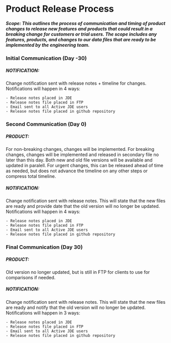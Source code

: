 # Product Release Process

##### Scope:  This outlines the process of communication and timing of product changes to release new features and products that could result in a breaking change for customers or trial users.  The scope includes any features, products, and changes to our data files that are ready to be implemented by the engineering team. 


### Initial Communication (Day -30)

##### NOTIFICATION:  

Change notification sent with release notes + timeline for changes.  Notifications will happen in 4 ways:   

    - Release notes placed in JDE
    - Release notes file placed in FTP
    - Email sent to all Active JDE users
    - Release notes file placed in github repository

### Second Communication (Day 0)

##### PRODUCT:  

For non-breaking changes, changes will be implemented.  For breaking changes, changes will be implemented and released in secondary file no later than this day.  Both new and old file versions will be available and updated in paralell.  For urgent changes, this can be released ahead of time as needed, but does not advance the timeline on any other steps or compress total timeline.

##### NOTIFICATION:  

Change notification sent with release notes.  This will state that the new files are ready and provide date that the old version will no longer be updated.  Notifications will happen in 4 ways:   

    - Release notes placed in JDE
    - Release notes file placed in FTP
    - Email sent to all Active JDE users
    - Release notes file placed in github repository

### Final Communication (Day 30)

##### PRODUCT:  

Old version no longer updated, but is still in FTP for clients to use for comparisons if needed.

##### NOTIFICATION:  

Change notification sent with release notes.  This will state that the new files are ready and notify that the old version will no longer be updated.  Notifications will happen in 3 ways:   

    - Release notes placed in JDE
    - Release notes file placed in FTP
    - Email sent to all Active JDE users
    - Release notes file placed in github repository

